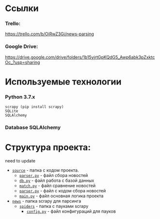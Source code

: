 # Ссылки

### Trello:
https://trello.com/b/OiRwZ3Gi/news-parsing

### Google Drive:
https://drive.google.com/drive/folders/1b15yjrtGpKQdG5_Awp6abk3pZxktcOc_?usp=sharing


# Используемые технологии

### Python 3.7.x
    scrapy (pip install scrapy)
    SQLite
    SQLAlchemy

### Database SQLAlchemy

# Структура проекта:
need to update
- [`source`](source) - папка с кодом проекта.
  - [`parser.py`](source/parser.py) - файл сбора новостей
  - [`db.py`](source/db.py) - файл работа с базой данных
  - [`match.py`](source/match.py) - файл сравнение новостей
  - [`parser.py`](source/parser.py) - файл с кодом сбора новостей
  - [`main.py`](main.py) - файл основная логика проекта
- [`news`](news) - папка scrapy для парсинга
  - [`spiders`](news/spiders) - папка с пауками scrapy
    - [`config.py`](news/spiders/config.py) - файл конфигураций для пауков
  